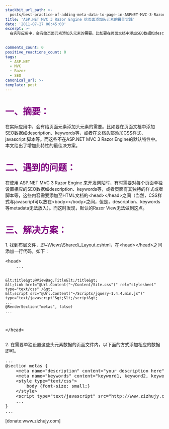 ```yaml
---
stackbit_url_path: >-
  posts/best-practice-of-adding-meta-data-to-page-in-ASPNET-MVC-3-Razor-Engine
title: 'ASP.NET MVC 3 Razor Engine 给页面添加头元素的最佳实践'
date: '2011-07-27 06:45:00'
excerpt: >-
  在实际应用中，会有给页面元素添加头元素的需要。比如要在页面文档中添加SEO数据如description、keywords等，或者在文档头部添加CSS样式、javascript 脚本等。而这些不在ASP.NET MVC 3 Razor Engine的默认特性中。本文给出了增加此特性的最佳决方案。
  
  
comments_count: 0
positive_reactions_count: 0
tags: 
  - ASP.NET
  - MVC
  - Razor
  - SEO
canonical_url: >-
template: post
---
```

<h1><span style="color: #800080;">一、摘要：</span></h1>
<p>在实际应用中，会有给页面元素添加头元素的需要。比如要在页面文档中添加SEO数据如description、keywords等，或者在文档头部添加CSS样式、javascript 脚本等。而这些不在ASP.NET MVC 3 Razor Engine的默认特性中。本文给出了增加此特性的最佳决方案。</p>
<h1><span style="color: #800080;">二、遇到的问题：</span></h1>
<p>在使用 ASP.NET MVC 3 Razor Engine 来开发网站时，有时需要对每个页面单独设置相应的SEO数据如description、keywords等，或者页面有其独特的样式或者脚本等，这些内容需要添加至HTML文档的&lt;head&gt;&lt;/head&gt;之间（当然，CSS样式与javascript可以放在&lt;body&gt;&lt;/body&gt;之间，但是，description、keywords等metadata无法放入）。而这时发现，默认的Razor View无法做到这点。</p>
<h1><span style="color: #800080;">三、解决方案：</span></h1>
<p>1. 找到布局文件，即~\Views\Shared\_Layout.cshtml，在&lt;head&gt;&lt;/head&gt;之间添加一行代码，如下：</p>
<pre class="brush: html">&lt;head&gt;
    ...

    &lt;title&gt;@ViewBag.Title&lt;/title&gt;
    &lt;link href="@Url.Content("~/Content/Site.css")" rel="stylesheet" type="text/css" /&gt;
    &lt;script src="@Url.Content("~/Scripts/jquery-1.4.4.min.js")" type="text/javascript"&gt;&lt;/script&gt;
    ...
    @RenderSection("metas", false)
    ...
&lt;/head&gt;</pre>
<p>2. 在需要单独设置这些头元素数据的页面文件内，以下面的方式添加相应的数据即可。</p>
<pre class="brush: csharp">...
@section metas {
	&lt;meta name="description" content="your description here" /&gt;
	&lt;meta name="keywords" content="keyword1, keyword2, keyword3" /&gt;
	&lt;style type="text/css"&gt;
		body {font-size: small;}
	&lt;/style&gt;
	&lt;script type="text/javascript" src="http://www.zizhujy.com/jTester.js"&gt;&lt;/script&gt;
	...
}
...</pre>
<p>[donate:www.zizhujy.com]</p>